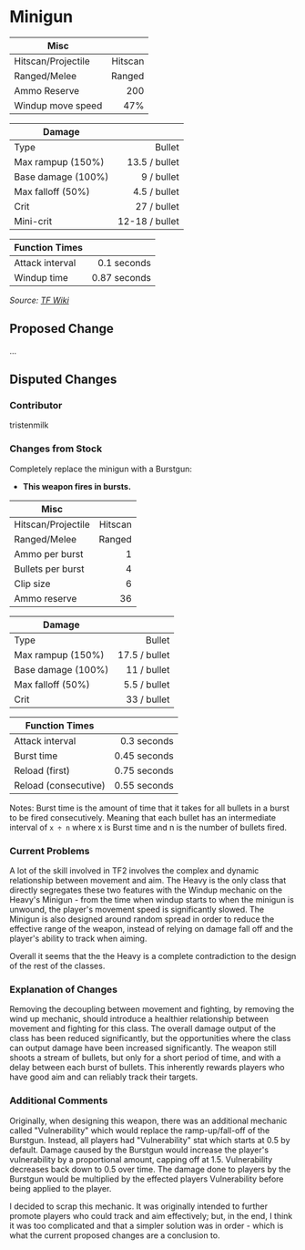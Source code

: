 # Minigun
| Misc               |         |
|--------------------|--------:|
| Hitscan/Projectile | Hitscan |
| Ranged/Melee       |  Ranged |
| Ammo Reserve       |     200 |
| Windup move speed  |     47% |

| Damage                  |                |
|-------------------------|---------------:|
| Type                    |         Bullet |
| Max rampup (150%)       |  13.5 / bullet |
| Base damage (100%)      |     9 / bullet |
| Max falloff (50%)       |   4.5 / bullet |
| Crit                    |    27 / bullet |
| Mini-crit               | 12-18 / bullet |

| Function Times          |                |
|-------------------------|---------------:|
| Attack interval         |    0.1 seconds |
| Windup time             |   0.87 seconds |

*Source: [TF Wiki](https://wiki.teamfortress.com/wiki/Minigun)*

## Proposed Change
...

## Disputed Changes
### Contributor
tristenmilk

### Changes from Stock
Completely replace the minigun with a Burstgun:

* **This weapon fires in bursts.**

| Misc               |         |
|--------------------|--------:|
| Hitscan/Projectile | Hitscan |
| Ranged/Melee       |  Ranged |
| Ammo per burst     |       1 |
| Bullets per burst  |       4 |
| Clip size          |       6 |
| Ammo reserve       |      36 |

| Damage                  |                |
|-------------------------|---------------:|
| Type                    |         Bullet |
| Max rampup (150%)       |  17.5 / bullet |
| Base damage (100%)      |    11 / bullet |
| Max falloff (50%)       |   5.5 / bullet |
| Crit                    |    33 / bullet |

| Function Times          |                |
|-------------------------|---------------:|
| Attack interval         |    0.3 seconds |
| Burst time              |   0.45 seconds |
| Reload (first)          |   0.75 seconds |
| Reload (consecutive)    |   0.55 seconds |

Notes:
Burst time is the amount of time that it takes for all bullets in a burst to be fired consecutively. Meaning that each bullet has an intermediate interval of `x ÷ n` where x is Burst time and n is the number of bullets fired.

### Current Problems
A lot of the skill involved in TF2 involves the complex and dynamic relationship between movement and aim. The Heavy is the only class that directly segregates these two features with the Windup mechanic on the Heavy's Minigun - from the time when windup starts to when the minigun is unwound, the player's movement speed is significantly slowed. The Minigun is also designed around random spread in order to reduce the effective range of the weapon, instead of relying on damage fall off and the player's ability to track when aiming.

Overall it seems that the the Heavy is a complete contradiction to the design of the rest of the classes.

### Explanation of Changes
Removing the decoupling between movement and fighting, by removing the wind up mechanic, should introduce a healthier relationship between movement and fighting for this class. The overall damage output of the class has been reduced significantly, but the opportunities where the class can output damage have been increased significantly. The weapon still shoots a stream of bullets, but only for a short period of time, and with a delay between each burst of bullets. This inherently rewards players who have good aim and can reliably track their targets.

### Additional Comments
Originally, when designing this weapon, there was an additional mechanic called "Vulnerability" which would replace the ramp-up/fall-off of the Burstgun. Instead, all players had "Vulnerability" stat which starts at 0.5 by default. Damage caused by the Burstgun would increase the player's vulnerability by a proportional amount, capping off at 1.5. Vulnerability decreases back down to 0.5 over time. The damage done to players by the Burstgun would be multiplied by the effected players Vulnerability before being applied to the player.

I decided to scrap this mechanic. It was originally intended to further promote players who could track and aim effectively; but, in the end, I think it was too complicated and that a simpler solution was in order - which is what the current proposed changes are a conclusion to.
